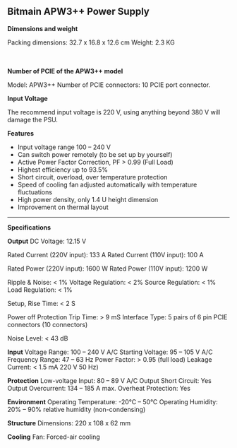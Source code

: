 ## Bitmain APW3++ Power Supply

**Dimensions and weight** 

Packing dimensions: 32.7 x 16.8 x 12.6 cm 
Weight: 2.3 KG 
 
<br /><br />
**Number of PCIE of the APW3++ model**

Model:  APW3++ 
Number of PCIE connectors: 10 PCIE port connector. 

**Input Voltage**

The recommend input voltage is 220 V, using anything beyond 380 V will damage the PSU. 

**Features**

-   Input voltage range 100 – 240 V 
-   Can switch power remotely (to be set up by yourself) 
-   Active Power Factor Correction, PF > 0.99 (Full Load) 
-   Highest efficiency up to 93.5% 
-   Short circuit, overload, over temperature protection 
-   Speed of cooling fan adjusted automatically with temperature fluctuations 
-   High power density, only 1.4 U height dimension 
-   Improvement on thermal layout 

----------

**Specifications**

**Output**
DC Voltage: 12.15 V 

Rated Current (220V input): 133 A 
Rated Current (110V input): 100 A 

Rated Power (220V input): 1600 W 
Rated Power (110V input): 1200 W 

Ripple & Noise: < 1% 
Voltage Regulation: < 2% 
Source Regulation: < 1% 
Load Regulation: < 1% 

Setup, Rise Time: < 2 S 

Power off Protection Trip Time: > 9 mS 
Interface Type: 5 pairs of 6 pin PCIE connectors (10 connectors) 

Noise Level: < 43 dB 

**Input**
Voltage Range: 100 – 240 V A/C 
Starting Voltage: 95 – 105 V A/C 
Frequency Range: 47 – 63 Hz 
Power Factor: > 0.95 (full load) 
Leakage Current: < 1.5 mA 220 V 50 Hz) 

**Protection**
Low-voltage Input: 80 – 89 V A/C 
Output Short Circuit: Yes 
Output Overcurrent: 134 – 185 A max. 
Overheat Protection: Yes 

**Environment**
Operating Temperature: -20°C – 50°C 
Operating Humidity: 20% – 90% relative humidity (non-condensing) 

**Structure**
Dimensions: 220 x 108 x 62 mm 

**Cooling**
Fan: Forced-air cooling 
